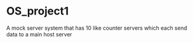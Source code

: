 # OS_project1
A mock server system that has 10 like counter servers which each send data to a main host server
